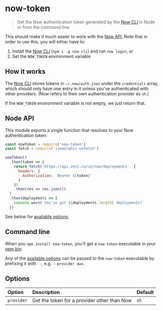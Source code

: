 # now-token
> Get the Now authentication token generated by the [Now CLI] in Node or from the command line.

This should make it much easier to work with the [Now API]. Note that in order to use this, you will either have to:

1. Install the [Now CLI][] (`npm i -g now-cli`) and run `now login`; or
1. Set the `NOW_TOKEN` environment variable

## How it works
The [Now CLI] stores tokens in `~/.now/auth.json` under the `credentials` array, which should only have one entry in it unless you've authenticated with other providers. (Now refers to their own authentication provider as `sh`.)

If the `NOW_TOKEN` environment variable is not empty, we just return that.

## Node API
This module exports a single function that resolves to your Now authentication token:

```js
const nowToken = require('now-token')
const fetch = require('isomorphic-unfetch')

nowToken()
  .then(token => {
    return fetch('https://api.zeit.co/v2/now/deployments', {
      headers: {
        Authorization: `Bearer ${token}`
      }
    })
    .then(res => res.json())
  )
  .then(deployments => {
    console.warn(`You've got ${deployments.length} deployments!`
  })
```

See below for [available options](#options).

## Command line
When you `npm install now-token`, you'll get a `now-token` executable in your [npm bin].

Any of the [available options](#options) can be passed to the `now-token` executable by prefixing it with `--`, e.g.
`--provider aws`.

## Options
| Option | Description | Default |
| :----- | :---        | :---    |
| `provider` | Get the token for a provider other than Now | `sh` |

[now api]: https://zeit.co/api
[now cli]: https://github.com/zeit/now-cli
[npm bin]: https://docs.npmjs.com/cli/bin
